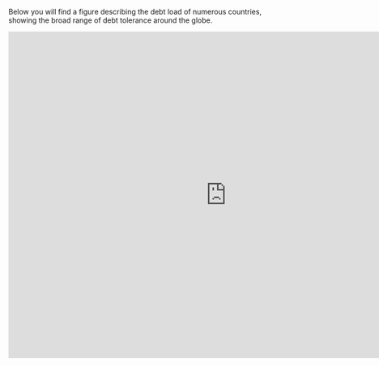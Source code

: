 Below you will find a figure describing the debt load of numerous countries, showing the broad range of debt tolerance around the globe. 
<iframe src="https://data.oecd.org/chart/61Qx" width="860" height="645" style="border: 0" mozallowfullscreen="true" webkitallowfullscreen="true" allowfullscreen="true"><a href="https://data.oecd.org/chart/61Qx" target="_blank">OECD Chart: General government debt, Total, % of GDP, Annual, 2018</a></iframe>
 

